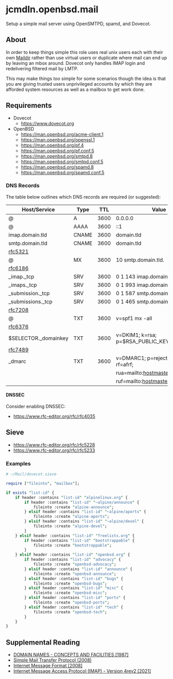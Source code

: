 # jcmdln.openbsd.mail

Setup a simple mail server using OpenSMTPD, spamd, and Dovecot.

## About

In order to keep things simple this role uses real unix users each with their
own [Maildir](https://en.wikipedia.org/wiki/Maildir) rather than use virtual
users or duplicate where mail can end up by leaving an mbox around. Dovecot
only handles IMAP login and redelivering filtered mail by LMTP.

This may make things _too_ simple for some scenarios though the idea is that
you are giving trusted users unprivileged accounts by which they are afforded
system resources as well as a mailbox to get work done.

## Requirements

- Dovecot
  - https://www.dovecot.org
- OpenBSD
  - https://man.openbsd.org/acme-client.1
  - https://man.openbsd.org/openssl.1
  - https://man.openbsd.org/pf.4
  - https://man.openbsd.org/pf.conf.5
  - https://man.openbsd.org/smtpd.8
  - https://man.openbsd.org/smtpd.conf.5
  - https://man.openbsd.org/spamd.8
  - https://man.openbsd.org/spamd.conf.5

### DNS Records

The table below outlines which DNS records are required (or suggested):

[rfc5321]: https://www.rfc-editor.org/rfc/rfc5321
[rfc6186]: https://www.rfc-editor.org/rfc/rfc6186
[rfc6376]: https://www.rfc-editor.org/rfc/rfc6376
[rfc7208]: https://www.rfc-editor.org/rfc/rfc7208
[rfc7489]: https://www.rfc-editor.org/rfc/rfc7489
[rfc8657]: https://www.rfc-editor.org/rfc/rfc8657

| Host/Service          | Type  | TTL  | Value                                 |
| --------------------- | ----- | ---- | ------------------------------------- |
| @                     | A     | 3600 | 0.0.0.0                               |
| @                     | AAAA  | 3600 | ::1                                   |
| imap.domain.tld       | CNAME | 3600 | domain.tld                            |
| smtp.domain.tld       | CNAME | 3600 | domain.tld                            |
| [rfc5321]             |
| @                     | MX    | 3600 | 10 smtp.domain.tld.                   |
| [rfc6186]             |
| \_imap.\_tcp          | SRV   | 3600 | 0 1 143 imap.domain.tld.              |
| \_imaps.\_tcp         | SRV   | 3600 | 0 1 993 imap.domain.tld.              |
| \_submission.\_tcp    | SRV   | 3600 | 0 1 587 smtp.domain.tld.              |
| \_submissions.\_tcp   | SRV   | 3600 | 0 1 465 smtp.domain.tld.              |
| [rfc7208]             |
| @                     | TXT   | 3600 | v=spf1 mx -all                        |
| [rfc6376]             |
| $SELECTOR.\_domainkey | TXT   | 3600 | v=DKIM1; k=rsa; p=$RSA_PUBLIC_KEY     |
| [rfc7489]             |
| \_dmarc               | TXT   | 3600 | v=DMARC1; p=reject; pct=100; rf=afrf; |
|                       |       |      | rua=mailto:hostmaster@domain.tld;     |
|                       |       |      | ruf=mailto:hostmaster@domain.tld      |

#### DNSSEC

Consider enabling DNSSEC:

- https://www.rfc-editor.org/rfc/rfc4035

## Sieve

- https://www.rfc-editor.org/rfc/rfc5228
- https://www.rfc-editor.org/rfc/rfc5233

### Examples

```perl
# ~/Mail/dovecot.sieve

require ["fileinto", "mailbox"];

if exists "list-id" {
    if header :contains "list-id" "alpinelinux.org" {
        if header :contains "list-id" "~alpine/announce" {
            fileinto :create "alpine-announce";
        } elsif header :contains "list-id" "~alpine/aports" {
            fileinto :create "alpine-aports";
        } elsif header :contains "list-id" "~alpine/devel" {
            fileinto :create "alpine-devel";
        }
    } elsif header :contains "list-id" "freelists.org" {
        if header :contains "list-id" "bootstrappable" {
            fileinto :create "bootstrappable";
        }
    } elsif header :contains "list-id" "openbsd.org" {
        if header :contains "list-id" "advocacy" {
            fileinto :create "openbsd-advocacy";
        } elsif header :contains "list-id" "announce" {
            fileinto :create "openbsd-announce";
        } elsif header :contains "list-id" "bugs" {
            fileinto :create "openbsd-bugs";
        } elsif header :contains "list-id" "misc" {
            fileinto :create "openbsd-misc";
        } elsif header :contains "list-id" "ports" {
            fileinto :create "openbsd-ports";
        } elsif header :contains "list-id" "tech" {
            fileinto :create "openbsd-tech";
        }
    }
}
```

## Supplemental Reading

- [DOMAIN NAMES - CONCEPTS AND FACILITIES [1987]](https://www.rfc-editor.org/rfc/rfc1034)
- [Simple Mail Transfer Protocol (2008)](https://www.rfc-editor.org/rfc/rfc5321)
- [Internet Message Format [2008]](https://www.rfc-editor.org/rfc/rfc5322)
- [Internet Message Access Protocol (IMAP) - Version 4rev2 [2021]](https://www.rfc-editor.org/rfc/rfc9051)
